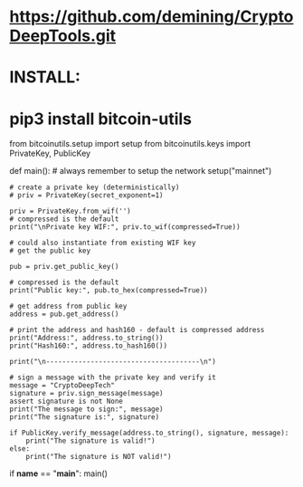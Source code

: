 # https://github.com/demining/CryptoDeepTools.git
# INSTALL:
# pip3 install bitcoin-utils

from bitcoinutils.setup import setup
from bitcoinutils.keys import PrivateKey, PublicKey


def main():
    # always remember to setup the network
    setup("mainnet")

    # create a private key (deterministically)
    # priv = PrivateKey(secret_exponent=1)

    priv = PrivateKey.from_wif('')
    # compressed is the default
    print("\nPrivate key WIF:", priv.to_wif(compressed=True))

    # could also instantiate from existing WIF key
    # get the public key

    pub = priv.get_public_key()

    # compressed is the default
    print("Public key:", pub.to_hex(compressed=True))

    # get address from public key
    address = pub.get_address()

    # print the address and hash160 - default is compressed address
    print("Address:", address.to_string())
    print("Hash160:", address.to_hash160())

    print("\n--------------------------------------\n")

    # sign a message with the private key and verify it
    message = "CryptoDeepTech"
    signature = priv.sign_message(message)
    assert signature is not None
    print("The message to sign:", message)
    print("The signature is:", signature)
                                      
    if PublicKey.verify_message(address.to_string(), signature, message):
        print("The signature is valid!")
    else:
        print("The signature is NOT valid!")


if __name__ == "__main__":
    main()
